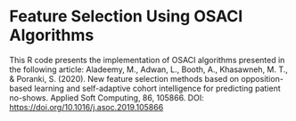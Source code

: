 # Feature Selection Using OSACI Algorithms
This R code presents the implementation of OSACI algorithms presented in the following article: 
Aladeemy, M., Adwan, L., Booth, A., Khasawneh, M. T., & Poranki, S. (2020). New feature selection methods based on opposition-based learning and 
self-adaptive cohort intelligence for predicting patient no-shows. Applied Soft Computing, 86, 105866. DOI: https://doi.org/10.1016/j.asoc.2019.105866